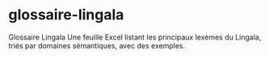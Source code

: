 # glossaire-lingala
Glossaire Lingala
Une feuille Excel listant les principaux lexèmes du Lingala, triés par domaines sémantiques, avec des exemples.

